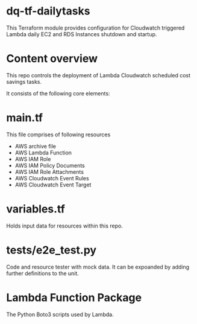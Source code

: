 # dq-tf-dailytasks

This Terraform module provides configuration for Cloudwatch triggered Lambda daily EC2 and RDS Instances shutdown and startup.

# Content overview
This repo controls the deployment of Lambda Cloudwatch scheduled cost savings tasks.

It consists of the following core elements:

# main.tf
  This file comprises of following resources
  - AWS archive file
  - AWS Lambda Function
  - AWS IAM Role
  - AWS IAM Policy Documents
  - AWS IAM Role Attachments
  - AWS Cloudwatch Event Rules
  - AWS Cloudwatch Event Target

# variables.tf
  Holds input data for resources within this repo.

# tests/e2e_test.py
  Code and resource tester with mock data. It can be expoanded by adding further definitions to the unit.

# Lambda Function Package
  The Python Boto3 scripts used by Lambda.
